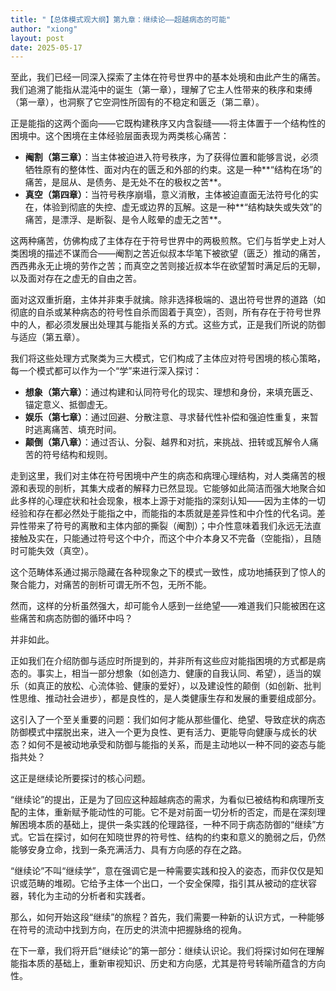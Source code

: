 ```yaml
---
title: "【总体模式观大纲】第九章：继续论——超越病态的可能"
author: "xiong"
layout: post
date: 2025-05-17
---
```


至此，我们已经一同深入探索了主体在符号世界中的基本处境和由此产生的痛苦。我们追溯了能指从混沌中的诞生（第一章），理解了它主人性带来的秩序和束缚（第一章），也洞察了它空洞性所固有的不稳定和匮乏（第二章）。

正是能指的这两个面向——它既构建秩序又内含裂缝——将主体置于一个结构性的困境中。这个困境在主体经验层面表现为两类核心痛苦：  
- **阉割（第三章）**：当主体被迫进入符号秩序，为了获得位置和能够言说，必须牺牲原有的整体性、面对内在的匮乏和外部的约束。这是一种**“结构在场”的痛苦，是屈从、是债务、是无处不在的极权之苦**。  
- **真空（第四章）**：当符号秩序崩塌，意义消散，主体被迫直面无法符号化的实在，体验到彻底的失控、虚无或边界的瓦解。这是一种**“结构缺失或失效”的痛苦，是漂浮、是断裂、是令人眩晕的虚无之苦**。  

这两种痛苦，仿佛构成了主体存在于符号世界中的两极煎熬。它们与哲学史上对人类困境的描述不谋而合——阉割之苦近似叔本华笔下被欲望（匮乏）推动的痛苦，西西弗永无止境的劳作之苦；而真空之苦则接近叔本华在欲望暂时满足后的无聊，以及面对存在之虚无的自由之苦。

面对这双重折磨，主体并非束手就擒。除非选择极端的、退出符号世界的道路（如彻底的自杀或某种病态的符号性自杀而固着于真空），否则，所有存在于符号世界中的人，都必须发展出处理其与能指关系的方式。这些方式，正是我们所说的防御与适应（第五章）。  

我们将这些处理方式聚类为三大模式，它们构成了主体应对符号困境的核心策略，每一个模式都可以作为一个“学”来进行深入探讨：  
- **想象（第六章）**：通过构建和认同符号化的现实、理想和身份，来填充匮乏、锚定意义、抵御虚无。  
- **娱乐（第七章）**：通过回避、分散注意、寻求替代性补偿和强迫性重复，来暂时逃离痛苦、填充时间。  
- **颠倒（第八章）**：通过否认、分裂、越界和对抗，来挑战、扭转或瓦解令人痛苦的符号结构和规则。  

走到这里，我们对主体在符号困境中产生的病态和病理心理结构，对人类痛苦的根源和表现的剖析，其集大成者的解释力已然显现。它能够如此简洁而强大地聚合如此多样的心理症状和社会现象，根本上源于对能指的深刻认知——因为主体的一切经验和存在都必然处于能指之中，而能指的本质就是差异性和中介性的代名词。差异性带来了符号的离散和主体内部的撕裂（阉割）；中介性意味着我们永远无法直接触及实在，只能通过符号这个中介，而这个中介本身又不完备（空能指），且随时可能失效（真空）。  

这个范畴体系通过揭示隐藏在各种现象之下的模式一致性，成功地捕获到了惊人的聚合能力，对痛苦的剖析可谓无所不包，无所不能。  

然而，这样的分析虽然强大，却可能令人感到一丝绝望——难道我们只能被困在这些痛苦和病态防御的循环中吗？  

并非如此。  

正如我们在介绍防御与适应时所提到的，并非所有这些应对能指困境的方式都是病态的。事实上，相当一部分想象（如创造力、健康的自我认同、希望），适当的娱乐（如真正的放松、心流体验、健康的爱好），以及建设性的颠倒（如创新、批判性思维、推动社会进步），都是良性的，是人类健康生存和发展的重要组成部分。  

这引入了一个至关重要的问题：我们如何才能从那些僵化、绝望、导致症状的病态防御模式中摆脱出来，进入一个更为良性、更有活力、更能导向健康与成长的状态？如何不是被动地承受和防御与能指的关系，而是主动地以一种不同的姿态与能指共处？  

这正是继续论所要探讨的核心问题。  

“继续论”的提出，正是为了回应这种超越病态的需求，为看似已被结构和病理所支配的主体，重新赋予能动性的可能。它不是对前面一切分析的否定，而是在深刻理解困境本质的基础上，提供一条实践的伦理路径，一种不同于病态防御的“继续”方式。它旨在探讨，如何在知晓世界的符号性、结构的约束和意义的脆弱之后，仍然能够安身立命，找到一条充满活力、具有方向感的存在之路。  

“继续论”不叫“继续学”，意在强调它是一种需要实践和投入的姿态，而非仅仅是知识或范畴的堆砌。它给予主体一个出口，一个安全保障，指引其从被动的症状容器，转化为主动的分析者和实践者。  

那么，如何开始这段“继续”的旅程？首先，我们需要一种新的认识方式，一种能够在符号的流动中找到方向，在历史的洪流中把握脉络的视角。  

在下一章，我们将开启“继续论”的第一部分：继续认识论。我们将探讨如何在理解能指本质的基础上，重新审视知识、历史和方向感，尤其是符号转喻所蕴含的方向性。  